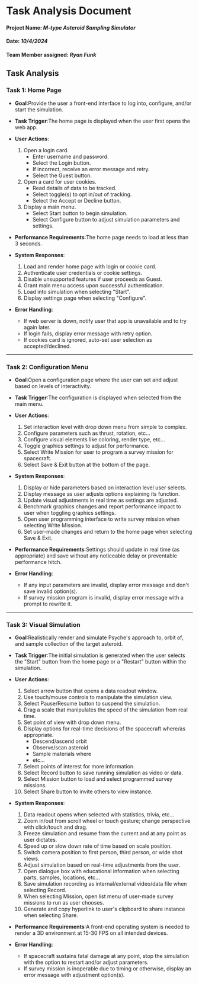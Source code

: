 # Task Analysis Document

#### **Project Name:** _M-type Asteroid Sampling Simulator_

#### **Date:** _10/4/2024_

#### **Team Member assigned:** _Ryan Funk_

## Task Analysis

### Task 1: Home Page

- **Goal**:Provide the user a front-end interface to log into, configure, and/or start the simulation.
- **Task Trigger**:The home page is displayed when the user first opens the web app.
- **User Actions**:

  1. Open a login card.
     - Enter username and password.
     - Select the Login button.
     - If incorrect, receive an error message and retry.
     - Select the Guest button.
  2. Open a card for user cookies.
     - Read details of data to be tracked.
     - Select toggle(s) to opt in/out of tracking.
     - Select the Accept or Decline button.
  3. Display a main menu.
     - Select Start button to begin simulation.
     - Select Configure button to adjust simulation parameters and settings.
- **Performance Requirements**:The home page needs to load at less than 3 seconds.
- **System Responses**:

  1. Load and render home page with login or cookie card.
  2. Authenticate user credentials or cookie settings.
  3. Disable unsupported features if user proceeds as Guest.
  4. Grant main menu access upon successful authentication.
  5. Load into simulation when selecting "Start".
  6. Display settings page when selecting "Configure".
- **Error Handling**:

  - If web server is down, notify user that app is unavailable and to try again later.
  - If login fails, display error message with retry option.
  - If cookies card is ignored, auto-set user selection as accepted/declined.

---

### Task 2: Configuration Menu

- **Goal**:Open a configuration page where the user can set and adjust based on levels of interactivity.
- **Task Trigger**:The configuration is displayed when selected from the main menu.
- **User Actions**:

  1. Set interaction level with drop down menu from simple to complex.
  2. Configure parameters such as thrust, rotation, etc...
  3. Configure visual elements like coloring, render type, etc...
  4. Toggle graphics settings to adjust for performance.
  5. Select Write Mission for user to program a survey mission for spacecraft.
  6. Select Save & Exit button at the bottom of the page.
- **System Responses**:

  1. Display or hide parameters based on interaction level user selects.
  2. Display message as user adjusts options explaining its function.
  3. Update visual adjustments in real time as settings are adjusted.
  4. Benchmark graphics changes and report performance impact to user when toggling graphics settings.
  5. Open user programming interface to write survey mission when selecting Write Mission.
  6. Set user-made changes and return to the home page when selecting Save & Exit.
- **Performance Requirements**:Settings should update in real time (as appropriate) and save without any noticeable delay or preventable performance hitch.
- **Error Handling**:

  - If any input parameters are invalid, display error message and don't save invalid option(s).
  - If survey mission program is invalid, display error message with a prompt to rewrite it.

---

### Task 3: Visual Simulation

- **Goal**:Realistically render and simulate Psyche's approach to, orbit of, and sample collection of the target asteroid.
- **Task Trigger**:The initlal simulation is generated when the user selects the "Start" button from the home page or a "Restart" button within the simulation.
- **User Actions**:

  1. Select arrow button that opens a data readout window.
  2. Use touch/mouse controls to manipulate the simulation view.
  3. Select Pause/Resume button to suspend the simulation.
  4. Drag a scale that manipulates the speed of the simulation from real time.
  5. Set point of view with drop down menu.
  6. Display options for real-time decisions of the spacecraft where/as appropriate.
     - Descend/ascend orbit
     - Observe/scan asteroid
     - Sample materials where
     - etc...
  7. Select points of interest for more information.
  8. Select Record button to save running simulation as video or data.
  9. Select Mission button to load and select programmed survey missions.
  10. Select Share button to invite others to view instance.
- **System Responses**:

  1. Data readout opens when selected with statistics, trivia, etc...
  2. Zoom in/out from scroll wheel or touch gesture; change perspective with click/touch and drag.
  3. Freeze simulation and resume from the current and at any point as user dictates.
  4. Speed up or slow down rate of time based on scale position.
  5. Switch camera position to first person, third person, or wide shot views.
  6. Adjust simulation based on real-time adjustments from the user.
  7. Open dialogue box with educational information when selecting parts, samples, locations, etc...
  8. Save simulation recording as internal/external video/data file when selecting Record.
  9. When selecting Mission, open list menu of user-made survey missions to run as user chooses.
  10. Generate and copy hyperlink to user's clipboard to share instance when selecting Share.
- **Performance Requirements**:A front-end operating system is needed to render a 3D environment at 15-30 FPS on all intended devices.
- **Error Handling**:

  - If spacecraft sustains fatal damage at any point, stop the simulation with the option to restart and/or adjust parameters.
  - If survey mission is inoperable due to timing or otherwise, display an error message with adjustment option(s).
